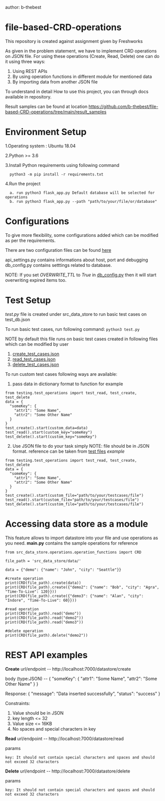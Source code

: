 author: b-thebest

# file-based-CRD-operations
This repository is created against assignment given by Freshworks

As given in the problem statement, we have to implement CRD operations on JSON file.
For using these operations (Create, Read, Delete) one can do it using three ways:
1. Using REST APIs
2. By using operation functions in different module for mentioned data
3. By importing data from another JSON file

To understand in detail How to use this project, you can through docs available in repository.

Result samples can be found at location https://github.com/b-thebest/file-based-CRD-operations/tree/main/result_samples 


# Environment Setup
  1.Operating system : Ubuntu 18.04
  
  2.Python >= 3.6
  
  3.Install Python requirements using following command
  
      python3 -m pip install -r requirements.txt
  4.Run the project
  
      a. run python3 flask_app.py Default database will be selected for operations
      b. run python3 flask_app.py --path "path/to/your/file/or/database"


# Configurations
To give more flexibility, some configurations added which can be modified as per the requirements. 

There are two configuration files can be found [here](https://github.com/b-thebest/file-based-CRD-operations/tree/main/src_data_store/configurations)

api_settings.py contains informations about host, port and debugging
db_config.py contains setttings related to database.

NOTE: If you set *OVERWRITE_TTL* to *True* in [db_config.py](https://github.com/b-thebest/file-based-CRD-operations/blob/main/src_data_store/configurations/db_config.py) then it will start overwriting expired items too.


# Test Setup
*test.py* file is created under src_data_store to run basic test cases on test_db.json

To run basic test cases, run following command:
```python3 test.py```

NOTE by default this file runs on basic test cases created in following files which can be modified by user
1. [create_test_cases.json](https://github.com/b-thebest/file-based-CRD-operations/tree/main/src_data_store/testing/create_test_cases.json)
2. [read_test_cases.json](https://github.com/b-thebest/file-based-CRD-operations/tree/main/src_data_store/testing/read_test_cases.json)
3. [delete_test_cases.json](https://github.com/b-thebest/file-based-CRD-operations/tree/main/src_data_store/testing/delete_test_cases.json)

To run custom test cases following ways are available:
1. pass data in dictionary format to function for example
```
from testing.test_operations import test_read, test_create, test_delete
data = {
  "someKey": {
    "attr1": "Some Name",
    "attr2": "Some Other Name"
  }
}
test_create().start(custom_data=data)
test_read().start(custom_key="someKey")
test_delete().start(custom_key="someKey")
```
2. Use JSON file to do your task simply
NOTE: file should be in JSON format. reference can be taken from [test files](https://github.com/b-thebest/file-based-CRD-operations/tree/main/src_data_store/testing)
*example*
```
from testing.test_operations import test_read, test_create, test_delete
data = {
  "someKey": {
    "attr1": "Some Name",
    "attr2": "Some Other Name"
  }
}
test_create().start(custom_file="path/to/your/testcases/file")
test_read().start(custom_file="path/to/your/testcases/file")
test_delete().start(custom_file="path/to/your/testcases/file")
```


# Accessing data store as a module
This feature allows to import datastore into your file and use operations as you need. **main.py** contains the sample operations for reference
```
from src_data_store.operations.operation_functions import CRD

file_path = 'src_data_store/data/'

data = {"demo": {"name": "John", "city": "Seattle"}}

#create operation
print(CRD(file_path).create(data))
print(CRD(file_path).create({"demo2": {"name": "Bob", "city": "Agra", "Time-To-Live": 120}}))
print(CRD(file_path).create({"demo3": {"name": "Alan", "city": "Indore", "Time-To-Live": 60}}))

#read operation
print(CRD(file_path).read("demo"))
print(CRD(file_path).read("demo2"))
print(CRD(file_path).read("demo3"))

#delete operation
print(CRD(file_path).delete("demo2"))
```

# REST API examples
**Create**
  url/endpoint -- http://localhost:7000/datastore/create
  
  body (type:JSON) -- 
  {
    "someKey": {
      "attr1": "Some Name",
      "attr2": "Some Other Name"
    }
  }
  
  Response:
    {
    "message": "Data inserted successfully",
    "status": "success"
  }
  
  Constraints:
  1. Value should be in JSON
  2. key length <= 32 
  3. Value size <= 16KB
  4. No spaces and special characters in key
  
**Read**
  url/endpoint -- http://localhost:7000/datastore/read
  
  params
    
    key: It should not contain special characters and spaces and should not exceed 32 characters
    
**Delete**
  url/endpoint -- http://localhost:7000/datastore/delete
  
  params
  
    key: It should not contain special characters and spaces and should not exceed 32 characters

